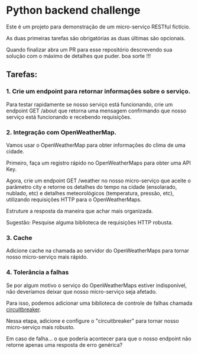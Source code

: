 # Python backend challenge

Este é um projeto para demonstração de um micro-serviço RESTful fictício.

As duas primeiras tarefas são obrigatórias as duas últimas são opcionais.

Quando finalizar abra um PR para esse repositório descrevendo sua solução com o máximo de detalhes que puder. boa sorte !!!

## Tarefas:

### 1. Crie um endpoint para retornar informações sobre o serviço.
Para testar rapidamente se nosso serviço está funcionando, crie um endpoint GET /about que retorna uma mensagem confirmando que nosso serviço está funcionando e recebendo requisições.

### 2. Integração com OpenWeatherMap.
Vamos usar o OpenWeatherMap para obter informações do clima de uma cidade.

Primeiro, faça um registro rápido no OpenWeatherMaps para obter uma API Key.

Agora, crie um endpoint GET /weather no nosso micro-serviço que aceite o parâmetro city e retorne os detalhes do tempo na cidade (ensolarado, nublado, etc) e detalhes meteorológicos (temperatura, pressão, etc), utilizando requisições HTTP para o OpenWeatherMaps.

Estruture a resposta da maneira que achar mais organizada.

Sugestão: Pesquise alguma biblioteca de requisições HTTP robusta.

### 3. Cache
Adicione cache na chamada ao servidor do OpenWeatherMaps para tornar nosso micro-serviço mais rápido.

### 4. Tolerância a falhas
Se por algum motivo o serviço do OpenWeatherMaps estiver indisponível, não deveríamos deixar que nosso micro-serviço seja afetado.

Para isso, podemos adicionar uma biblioteca de controle de falhas chamada [circuitbreaker](https://pypi.org/project/circuitbreaker/).

Nessa etapa, adicione e configure o "circuitbreaker" para tornar nosso micro-serviço mais robusto.

Em caso de falha... o que poderia acontecer para que o nosso endpoint não retorne apenas uma resposta de erro genérica?
